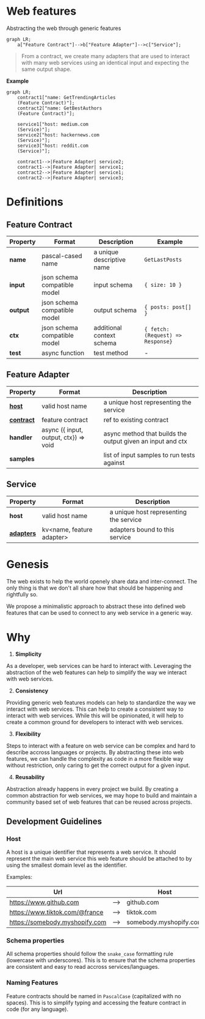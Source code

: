 # Web features

Abstracting the web through generic features

```mermaid
graph LR;
    a["Feature Contract"]-->b["Feature Adapter"]-->c["Service"];
```

> From a contract, we create many adapters that are used to interact with many web services using an identical input and expecting the same output shape.

**Example**

```mermaid
graph LR;
    contract1["name: GetTrendingArticles
    (Feature Contract)"];
    contract2["name: GetBestAuthors
    (Feature Contract)"];

    service1["host: medium.com
    (Service)"];
    service2["host: hackernews.com
    (Service)"];
    service3["host: reddit.com
    (Service)"];

    contract1-->|Feature Adapter| service2;
    contract1-->|Feature Adapter| service1;
    contract2-->|Feature Adapter| service1;
    contract2-->|Feature Adapter| service3;
```

# Definitions

## Feature Contract

| Property   | Format                       | Description               | Example                          |
| ---------- | ---------------------------- | ------------------------- | -------------------------------- |
| **name**   | pascal-cased name            | a unique descriptive name | `GetLastPosts`                   |
| **input**  | json schema compatible model | input schema              | `{ size: 10 }`                   |
| **output** | json schema compatible model | output schema             | `{ posts: post[] }`              |
| **ctx**    | json schema compatible model | additional context schema | `{ fetch:(Request) => Response}` |
| **test**   | async function               | test method               | -                                |

## Feature Adapter

| Property                  | Format                                | Description                                                |
| ------------------------- | ------------------------------------- | ---------------------------------------------------------- |
| [**host**](#host)         | valid host name                       | a unique host representing the service                     |
| [**contract**](#contract) | feature contract                      | ref to existing contract                                   |
| **handler**               | async ({ input, output, ctx}) => void | async method that builds the output given an input and ctx |
| **samples**               |                                       | list of input samples to run tests against                 |

## Service

| Property                         | Format                    | Description                            |
| -------------------------------- | ------------------------- | -------------------------------------- |
| **host**                         | valid host name           | a unique host representing the service |
| [**adapters**](#feature-adapter) | kv<name, feature adapter> | adapters bound to this service         |

# Genesis

The web exists to help the world openely share data and inter-connect. The only thing is that we don't all share how that should be happening and rightfully so.

We propose a minimalistic approach to abstract these into defined web features that can be used to connect to any web service in a generic way.

# Why

1. **Simplicity**

As a developer, web services can be hard to interact with. Leveraging the abstraction of the web features can help to simplify the way we interact with web services.

2. **Consistency**

Providing generic web features models can help to standardize the way we interact with web services. This can help to create a consistent way to interact with web services. While this will be opinionated, it will help to create a common ground for developers to interact with web services.

3. **Flexibility**

Steps to interact with a feature on web service can be complex and hard to describe accross languages or projects. By abstracting these into web features, we can handle the complexity as code in a more flexible way without restriction, only caring to get the correct output for a given input.

4. **Reusability**

Abstraction already happens in every project we build. By creating a common abstraction for web services, we may hope to build and maintain a community based set of web features that can be reused across projects.

## Development Guidelines

### Host

A host is a unique identifier that represents a web service. It should represent the main web service this web feature should be attached to by using the smallest domain level as the identifier.

Examples:

| Url                            |     | Host                   |
| ------------------------------ | --- | ---------------------- |
| https://www.github.com         | --> | github.com             |
| https://www.tiktok.com/@france | --> | tiktok.com             |
| https://somebody.myshopify.com | --> | somebody.myshopify.com |

### Schema properties

All schema properties should follow the `snake_case` formatting rule (lowercase with underscores).
This is to ensure that the schema properties are consistent and easy to read accross services/languages.

### Naming Features

Feature contracts should be named in `PascalCase` (capitalized with no spaces).
This is to simplify typing and accessing the feature contract in code (for any language).
